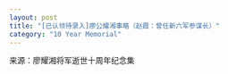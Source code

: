 ```yaml
---
layout: post
title: "[已认领待录入]廖公耀湘事略（赵霞：曾任新六军参谋长）"
category: "10 Year Memorial"
---
```

来源：廖耀湘将军逝世十周年纪念集